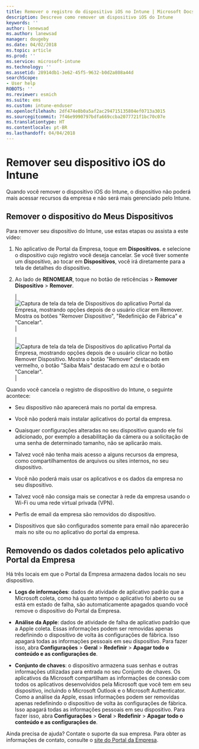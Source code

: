 ```yaml
---
title: Remover o registro do dispositivo iOS no Intune | Microsoft Docs
description: Descreve como remover um dispositivo iOS do Intune
keywords: ''
author: lenewsad
ms.author: lanewsad
manager: dougeby
ms.date: 04/02/2018
ms.topic: article
ms.prod: ''
ms.service: microsoft-intune
ms.technology: ''
ms.assetid: 28914db1-3e62-45f5-9632-b0d2a808a44d
searchScope:
- User help
ROBOTS: ''
ms.reviewer: esmich
ms.suite: ems
ms.custom: intune-enduser
ms.openlocfilehash: 2df474e8b0a5af2ac294715135804ef0713a3015
ms.sourcegitcommit: 7f46e9990797bdfa669ccba2077721f1bc70c07e
ms.translationtype: HT
ms.contentlocale: pt-BR
ms.lasthandoff: 04/04/2018
---
```

# <a name="remove-your-ios-device-from-intune"></a>Remover seu dispositivo iOS do Intune

Quando você remover o dispositivo iOS do Intune, o dispositivo não poderá mais acessar recursos da empresa e não será mais gerenciado pelo Intune.


## <a name="removing-the-device-from-my-devices"></a>Remover o dispositivo do Meus Dispositivos

Para remover seu dispositivo do Intune, use estas etapas ou assista a este vídeo:


1.  No aplicativo de Portal da Empresa, toque em **Dispositivos.** e selecione o dispositivo cujo registro você deseja cancelar. Se você tiver somente um dispositivo, ao tocar em **Dispositivos**, você irá diretamente para a tela de detalhes do dispositivo.

2.  Ao lado de **RENOMEAR**, toque no botão de reticências > **Remover Dispositivo** > **Remover**.  

    |![Captura de tela da tela de Dispositivos do aplicativo Portal da Empresa, mostrando opções depois de o usuário clicar em Remover. Mostra os botões "Remover Dispositivo", "Redefinição de Fábrica" e "Cancelar".](/intune-user-help/media/cp_ios_unenroll_after_1804_001.png)|

    |![Captura de tela da tela de Dispositivos do aplicativo Portal da Empresa, mostrando opções depois de o usuário clicar no botão Remover Dispositivo. Mostra o botão "Remover" destacado em vermelho, o botão "Saiba Mais" destacado em azul e o botão "Cancelar".](/intune-user-help/media/cp_ios_unenroll_after_1804_002.png)|


  Quando você cancela o registro de dispositivo do Intune, o seguinte acontece:

  -   Seu dispositivo não aparecerá mais no portal da empresa.

  -   Você não poderá mais instalar aplicativos do portal da empresa.

  -   Quaisquer configurações alteradas no seu dispositivo quando ele foi adicionado, por exemplo a desabilitação da câmera ou a solicitação de uma senha de determinado tamanho, não se aplicarão mais.

  -   Talvez você não tenha mais acesso a alguns recursos da empresa, como compartilhamentos de arquivos ou sites internos, no seu dispositivo.

  -   Você não poderá mais usar os aplicativos e os dados da empresa no seu dispositivo.

  -   Talvez você não consiga mais se conectar à rede da empresa usando o Wi-Fi ou uma rede virtual privada (VPN).

  -   Perfis de email da empresa são removidos do dispositivo.

  -   Dispositivos que são configurados somente para email não aparecerão mais no site ou no aplicativo do portal da empresa.

## <a name="removing-data-collected-by-the-company-portal-app"></a>Removendo os dados coletados pelo aplicativo Portal da Empresa

Há três locais em que o Portal da Empresa armazena dados locais no seu dispositivo.

-   **Logs de informações**: dados de atividade de aplicativo padrão que a Microsoft coleta, como há quanto tempo o aplicativo foi aberto ou se está em estado de falha, são automaticamente apagados quando você remove o dispositivo do Portal da Empresa.

-   **Análise da Apple**: dados de atividade de falha de aplicativo padrão que a Apple coleta. Essas informações podem ser removidas apenas redefinindo o dispositivo de volta às configurações de fábrica. Isso apagará todas as informações pessoais em seu dispositivo. Para fazer isso, abra **Configurações** > **Geral** > **Redefinir** > **Apagar todo o conteúdo e as configurações de**.

-   **Conjunto de chaves**: o dispositivo armazena suas senhas e outras informações utilizadas para entrada no seu Conjunto de chaves. Os aplicativos da Microsoft compartilham as informações de conexão com todos os aplicativos desenvolvidos pela Microsoft que você tem em seu dispositivo, incluindo o Microsoft Outlook e o Microsoft Authenticator. Como a análise da Apple, essas informações podem ser removidas apenas redefinindo o dispositivo de volta às configurações de fábrica. Isso apagará todas as informações pessoais em seu dispositivo. Para fazer isso, abra **Configurações** > **Geral** > **Redefinir** > **Apagar todo o conteúdo e as configurações de**.


Ainda precisa de ajuda? Contate o suporte da sua empresa. Para obter as informações de contato, consulte o [site do Portal da Empresa](https://portal.manage.microsoft.com#HelpDeskDialog).
